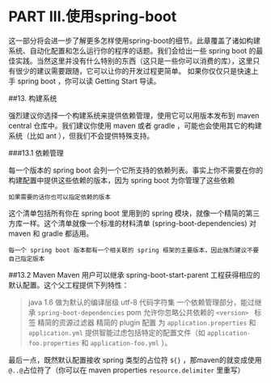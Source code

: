 # PART III.使用spring-boot

这一部分将会进一步了解更多怎样使用spring-boot的细节。此章覆盖了诸如构建系统、自动化配置和怎么运行你的程序的话题。我们会给出一些 spring boot 的最佳实践。当然这里并没有什么特别的东西（这只是一些你可以消费的库），这里只有很少的建议需要跟随，它可以让你的开发过程更简单。
如果你仅仅只是快速上手 spring boot ，你可以读 Getting Start 导读。
    
##13. 构建系统

强烈建议你选择一个构建系统来提供依赖管理，使用它可以用版本发布到 maven central 仓库中。我们建议你使用 maven 或者 gradle ，可能也会使用其它的构建系统（比如 ant ），但我们不会提供特殊支持。
 
###13.1 依赖管理

每一个版本的 spring boot 会列一个它所支持的依赖列表。事实上你不需要在你的构建配置中提供这些依赖的版本，因为 spring boot 为你管理了这些依赖
    
    如果需要的话你也可以指定依赖的版本

这个清单包括所有你在 spring boot 里用到的 spring 模块，就像一个精简的第三方库一样。这个清单就像一个标准的材料清单 (spring-boot-dependencies) 对 maven 和 gradle 都适用。

    每一个 spring boot 版本都有一个相关联的 spring 框架的主要版本，因此强烈建议不要自己指定版本

##13.2 Maven
Maven 用户可以继承 spring-boot-start-parent 工程获得相应的默认配置。这个父工程提供下列特性：

>java 1.6 做为默认的编译层级
>utf-8 代码字符集
>一个依赖管理部分，能过继承 ```spring-boot-dependencies``` pom 允许你忽略公共依赖的 ```<version> ``` 标签
>精简的资源过滤器
>精简的 plugin 配置
>为 ```application.properties``` 和 ```application.yml``` 提供智能过虑包括特定的配置文件（如 ```application-foo.properties``` 和 ```application-foo.yml``` ）。

最后一点，既然默认配置接收 spring 类型的占位符 ```${}``` ，那maven的就变成使用 ```@..@```占位符了（你可以在 maven properties ```resource.delimiter``` 里重写）


